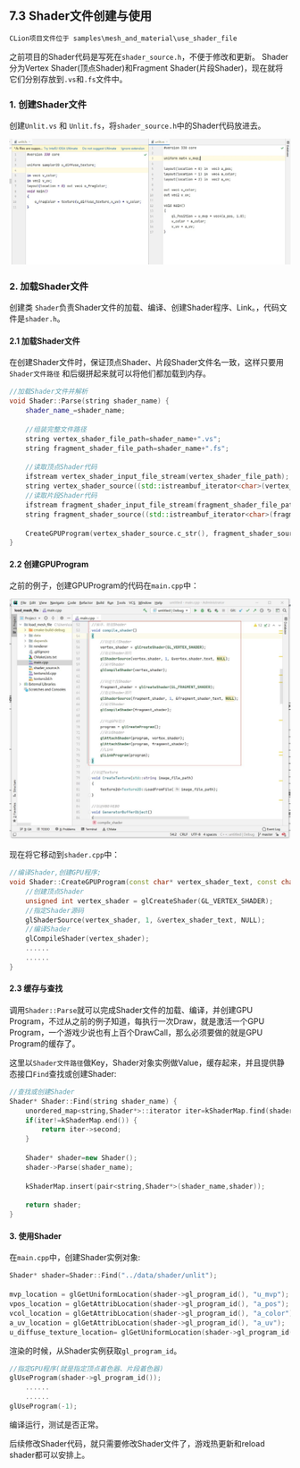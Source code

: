 ## 7.3 Shader文件创建与使用

```c
CLion项目文件位于 samples\mesh_and_material\use_shader_file
```

之前项目的Shader代码是写死在`shader_source.h`，不便于修改和更新。
Shader分为Vertex Shader(顶点Shader)和Fragment Shader(片段Shader)，现在就将它们分别存放到`.vs`和`.fs`文件中。

### 1. 创建Shader文件

创建`Unlit.vs` 和 `Unlit.fs`，将`shader_source.h`中的Shader代码放进去。

![](../../imgs/mesh_and_material/use_shader_file/vs_and_fs_file.jpg)


### 2. 加载Shader文件

创建类 `Shader`负责Shader文件的加载、编译、创建Shader程序、Link。，代码文件是`shader.h`。

#### 2.1 加载Shader文件

在创建Shader文件时，保证顶点Shader、片段Shader文件名一致，这样只要用`Shader文件路径` 和后缀拼起来就可以将他们都加载到内存。

```c++
//加载Shader文件并解析
void Shader::Parse(string shader_name) {
    shader_name_=shader_name;

    //组装完整文件路径
    string vertex_shader_file_path=shader_name+".vs";
    string fragment_shader_file_path=shader_name+".fs";

    //读取顶点Shader代码
    ifstream vertex_shader_input_file_stream(vertex_shader_file_path);
    string vertex_shader_source((std::istreambuf_iterator<char>(vertex_shader_input_file_stream)),std::istreambuf_iterator<char>());
    //读取片段Shader代码
    ifstream fragment_shader_input_file_stream(fragment_shader_file_path);
    string fragment_shader_source((std::istreambuf_iterator<char>(fragment_shader_input_file_stream)),std::istreambuf_iterator<char>());

    CreateGPUProgram(vertex_shader_source.c_str(), fragment_shader_source.c_str());
}
```

#### 2.2 创建GPUProgram

之前的例子，创建GPUProgram的代码在`main.cpp`中：

![](../../imgs/mesh_and_material/use_shader_file/creategpuprogram_in_main_cpp.jpg)

现在将它移动到`shader.cpp`中：
```c++
//编译Shader,创建GPU程序;
void Shader::CreateGPUProgram(const char* vertex_shader_text, const char* fragment_shader_text) {
    //创建顶点Shader
    unsigned int vertex_shader = glCreateShader(GL_VERTEX_SHADER);
    //指定Shader源码
    glShaderSource(vertex_shader, 1, &vertex_shader_text, NULL);
    //编译Shader
    glCompileShader(vertex_shader);
    ......
    ......
}
```


#### 2.3 缓存与查找

调用`Shader::Parse`就可以完成Shader文件的加载、编译，并创建GPU Program，不过从之前的例子知道，每执行一次Draw，就是激活一个GPU Program，一个游戏少说也有上百个DrawCall，那么必须要做的就是GPU Program的缓存了。

这里以`Shader文件路径`做Key，Shader对象实例做Value，缓存起来，并且提供静态接口`Find`查找或创建Shader:

```c++
//查找或创建Shader
Shader* Shader::Find(string shader_name) {
    unordered_map<string,Shader*>::iterator iter=kShaderMap.find(shader_name);
    if(iter!=kShaderMap.end()) {
        return iter->second;
    }

    Shader* shader=new Shader();
    shader->Parse(shader_name);

    kShaderMap.insert(pair<string,Shader*>(shader_name,shader));

    return shader;
}
```

#### 3. 使用Shader

在`main.cpp`中，创建Shader实例对象:

```c++
Shader* shader=Shader::Find("../data/shader/unlit");

mvp_location = glGetUniformLocation(shader->gl_program_id(), "u_mvp");
vpos_location = glGetAttribLocation(shader->gl_program_id(), "a_pos");
vcol_location = glGetAttribLocation(shader->gl_program_id(), "a_color");
a_uv_location = glGetAttribLocation(shader->gl_program_id(), "a_uv");
u_diffuse_texture_location= glGetUniformLocation(shader->gl_program_id(), "u_diffuse_texture");
```

渲染的时候，从Shader实例获取`gl_program_id`。

```c++
//指定GPU程序(就是指定顶点着色器、片段着色器)
glUseProgram(shader->gl_program_id());
    ......
    ......
glUseProgram(-1);
```

编译运行，测试是否正常。

后续修改Shader代码，就只需要修改Shader文件了，游戏热更新和reload shader都可以安排上。

